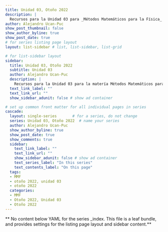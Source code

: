 ```yaml
---
title: Unidad 03, Otoño 2022
description: |
  Recursos para la Unidad 03 para _Métodos Matemáticos para la Física_ Semestre Otoño 2022.
author: Alejandro Ucan-Puc
show_post_thumbnail: false
show_author_byline: true
show_post_date: true
# for series listing page layout
layout: list-sidebar # list, list-sidebar, list-grid

# for list-sidebar layout
sidebar: 
  title: Unidad 03, Otoño 2022
  subtitle: Unidad 03
  author: Alejandro Ucan-Puc
  description: |
    Recursos para la Unidad 03 para la matería Métodos Matemáticos para la Física, Otoño 2022.
  text_link_label: ""
  text_link_url: ""
  show_sidebar_adunit: false # show ad container

# set up common front matter for all individual pages in series
cascade:
  layout: single-series       # for a series, do not change
  series: Unidad 03, Otoño 2022  # name your series
  author: Alejandro Ucan-Puc
  show_author_byline: true
  show_post_date: true
  show_comments: true
  sidebar:
    text_link_label: ""
    text_link_url: ""
    show_sidebar_adunit: false # show ad container
    text_series_label: "In this series" 
    text_contents_label: "On this page" 
  tags:
  - MMF
  - otoño 2022, unidad 03
  - otoño 2022
  categories:
  - MMF
  - Otoño 2022, Unidad 03
  - Otoño 2022
---
```


** No content below YAML for the series _index. This file is a leaf bundle, and provides settings for the listing page layout and sidebar content.**